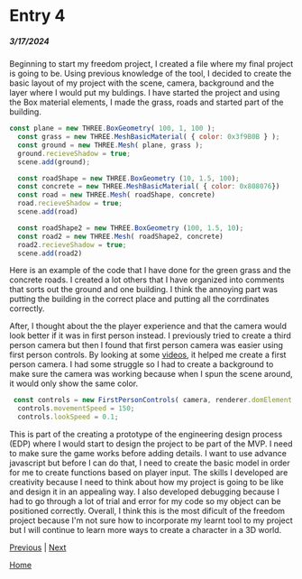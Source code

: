 # Entry 4
##### 3/17/2024

Beginning to start my freedom project, I created a file where my final project is going to be. Using previous knowledge of the tool, I decided to create the basic layout of my project with the scene, camera, background and the layer where I would put my buldings. I have started the project and using the Box material elements, I made the grass, roads and started part of the building. 

```js
const plane = new THREE.BoxGeometry( 100, 1, 100 );
  const grass = new THREE.MeshBasicMaterial( { color: 0x3f9B0B } );
  const ground = new THREE.Mesh( plane, grass );
  ground.recieveShadow = true;
  scene.add(ground);

  const roadShape = new THREE.BoxGeometry (10, 1.5, 100);
  const concrete = new THREE.MeshBasicMaterial( { color: 0x808076})
  const road = new THREE.Mesh( roadShape, concrete)
  road.recieveShadow = true;
  scene.add(road)

  const roadShape2 = new THREE.BoxGeometry (100, 1.5, 10);
  const road2 = new THREE.Mesh( roadShape2, concrete)
  road2.recieveShadow = true;
  scene.add(road2)
```
Here is an example of the code that I have done for the green grass and the concrete roads. I created a lot others that I have organized into comments that sorts out the ground and one building. I think the annoying part was putting the building in the correct place and putting all the corrdinates correctly. 

After, I thought about the the player experience and that the camera would look better if it was in first person instead. I previously tried to create a third person camera but then I found that first person camera was easier using first person controls. By looking at some [videos](https://www.youtube.com/watch?v=oqKzxPMLWxo), it helped me create a first person camera. I had some struggle so I had to create a background to make sure the camera was working because when I spun the scene around, it would only show the same color. 

```js
 const controls = new FirstPersonControls( camera, renderer.domElement );
  controls.movementSpeed = 150;
  controls.lookSpeed = 0.1;
```

This is part of the creating a prototype of the engineering design process (EDP) where I would start to design the project to be part of the MVP. I need to make sure the game works before adding details. I want to use advance javascript but before I can do that, I need to create the basic model in order for me to create functions based on player input. The skills I developed are creativity because I need to think about how my project is going to be like and design it in an appealing way. I also developed debugging because I had to go through a lot of trial and error for my code so my object can be positioned correctly. Overall, I think this is the most dificult of the freedom project because I'm not sure how to incorporate my learnt tool to my project but I will continue to learn more ways to create a character in a 3D world. 

[Previous](entry03.md) | [Next](entry05.md)

[Home](../README.md)
